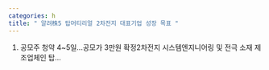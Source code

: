 ```yaml
---
categories: h
title: " 알려株5 탑머티리얼 2차전지 대표기업 성장 목표 "
---
```

 1. 공모주 청약 4~5일...공모가 3만원 확정2차전지 시스템엔지니어링 및 전극 소재 제조업체인 탑... 